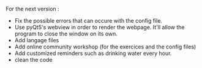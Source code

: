 For the next version :

- Fix the possible errors that can occure with the config file.
- Use pyQt5's webview in order to render the webpage. It'll allow the program to close the window on its own.
- Add langage files
- Add online community workshop (for the exercices and the config files)
- Add customized reminders such as drinking water every hour.
- clean the code
